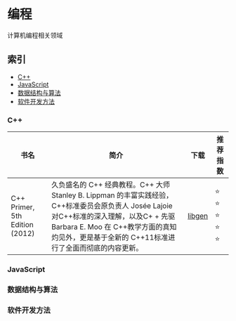 # 编程

计算机编程相关领域

## 索引

* [C++](#C++)
* [JavaScript](#JavaScript)
* [数据结构与算法](#数据结构与算法)
* [软件开发方法](#软件开发方法)


### C++

| 书名  | 简介 | 下载  | 推荐指数 |
| ------------- | ------------- | ------------- | ------------- |
| 	C++ Primer, 5th Edition (2012)  | 久负盛名的 C++ 经典教程。C++ 大师 Stanley B. Lippman 的丰富实践经验，C++标准委员会原负责人 Josée Lajoie 对C++标准的深入理解，以及C+ + 先驱 Barbara E. Moo 在 C++教学方面的真知灼见外，更是基于全新的 C++11标准进行了全面而彻底的内容更新。  | [libgen](http://libgen.rs/search.php?req=c%2B%2B+primer+5th&lg_topic=libgen&open=0&view=simple&res=25&phrase=1&column=def)  | :star: :star: :star: :star: :star:  |



### JavaScript

### 数据结构与算法

### 软件开发方法